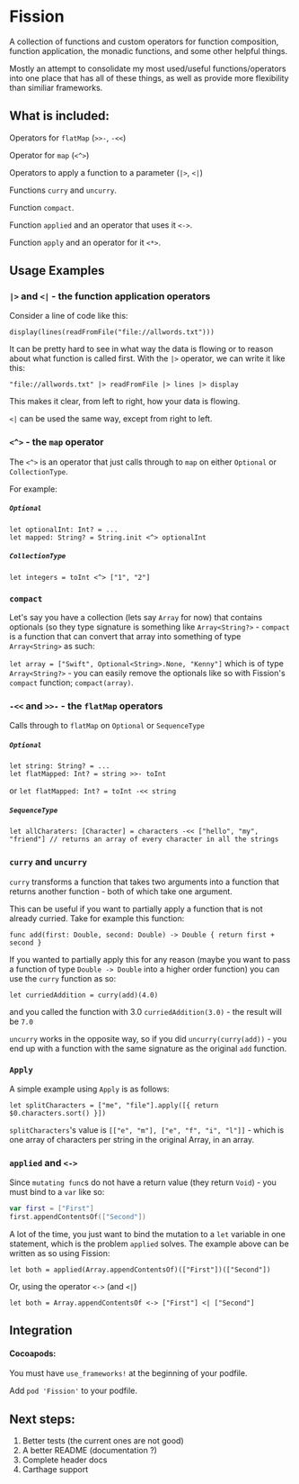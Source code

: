 # Fission

A collection of functions and custom operators for function composition, function application, the monadic functions, and some other helpful things.

Mostly an attempt to consolidate my most used/useful functions/operators into one place that has all of these things, as well as provide more flexibility than similiar frameworks.

## What is included:

Operators for `flatMap` (`>>-`, `-<<`)

Operator for `map` (`<^>`)

Operators to apply a function to a parameter (`|>`, `<|`)

Functions `curry` and `uncurry`.

Function `compact`.

Function `applied` and an operator that uses it `<->`.

Function `apply` and an operator for it `<*>`. 

## Usage Examples

### `|>` and `<|` - the function application operators

Consider a line of code like this: 

`display(lines(readFromFile("file://allwords.txt")))`

It can be pretty hard to see in what way the data is flowing or to reason about what function is called first. With the `|>` operator, we can write it like this:

`"file://allwords.txt" |> readFromFile |> lines |> display`

This makes it clear, from left to right, how your data is flowing.

`<|` can be used the same way, except from right to left.

### `<^>` - the `map` operator

The `<^>` is an operator that just calls through to `map` on either `Optional` or `CollectionType`.

For example:

##### `Optional`
```
let optionalInt: Int? = ...
let mapped: String? = String.init <^> optionalInt
```

##### `CollectionType`

`let integers = toInt <^> ["1", "2"]`

### `compact`

Let's say you have a collection (lets say `Array` for now) that contains optionals (so they type signature is something like `Array<String?>` - `compact` is a function that can convert that array into something of type `Array<String>` as such:

`let array = ["Swift", Optional<String>.None, "Kenny"]` which is of type `Array<String?>` - you can easily remove the optionals like so with Fission's `compact` function; `compact(array)`.

### `-<<` and `>>-` - the `flatMap` operators

Calls through to `flatMap` on `Optional` or `SequenceType`

##### `Optional`

```
let string: String? = ...
let flatMapped: Int? = string >>- toInt
```
or `let flatMapped: Int? = toInt -<< string`

##### `SequenceType`

`let allCharaters: [Character] = characters -<< ["hello", "my", "friend"] // returns an array of every character in all the strings`

### `curry` and `uncurry`

`curry` transforms a function that takes two arguments into a function that returns another function - both of which take one argument.

This can be useful if you want to partially apply a function that is not already curried. Take for example this function:

`func add(first: Double, second: Double) -> Double { return first + second }`

If you wanted to partially apply this for any reason (maybe you want to pass a function of type `Double -> Double` into a higher order function) you can use the `curry` function as so:

`let curriedAddition = curry(add)(4.0)`

and you called the function with 3.0 `curriedAddition(3.0)` - the result will be `7.0`

`uncurry` works in the opposite way, so if you did `uncurry(curry(add))` - you end up with a function with the same signature as the original `add` function.

### `Apply`

A simple example using `Apply` is as follows:

`let splitCharacters = ["me", "file"].apply([{ return $0.characters.sort() }])`

`splitCharacters`'s value is `[["e", "m"], ["e", "f", "i", "l"]]` - which is one array of characters per string in the original Array, in an array.

### `applied` and `<->`

Since `mutating func`s do not have a return value (they return `Void`) - you must bind to a `var` like so:

```swift
var first = ["First"] 
first.appendContentsOf(["Second"])
```
      
A lot of the time, you just want to bind the mutation to a `let` variable in one statement, which is the problem `applied` solves. The example above can be written as so using Fission:

`let both = applied(Array.appendContentsOf)(["First"])(["Second"])`

Or, using the operator `<->` (and `<|`)

`let both = Array.appendContentsOf <-> ["First"] <| ["Second"]`

## Integration

#### Cocoapods:

You must have `use_frameworks!` at the beginning of your podfile.

Add `pod 'Fission'` to your podfile.

## Next steps:

1. Better tests (the current ones are not good)
2. A better README (documentation ?)
3. Complete header docs 
4. Carthage support

